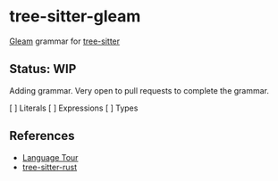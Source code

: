 # tree-sitter-gleam

[Gleam](https://gleam.run/) grammar for [tree-sitter](https://github.com/tree-sitter/tree-sitter)

## Status: WIP

Adding grammar. Very open to pull requests to complete the grammar. 

[ ] Literals
[ ] Expressions
[ ] Types


## References

* [Language Tour](https://gleam.run/book/tour/index.html)
* [tree-sitter-rust](https://github.com/tree-sitter/tree-sitter-rust)
